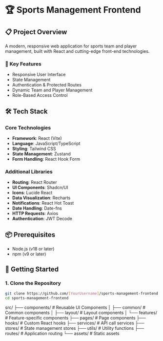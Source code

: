 # 🏆 Sports Management Frontend

## 📋 Project Overview
A modern, responsive web application for sports team and player management, built with React and cutting-edge front-end technologies.

### 🌟 Key Features
- Responsive User Interface
- State Management
- Authentication & Protected Routes
- Dynamic Team and Player Management
- Role-Based Access Control

## 🛠 Tech Stack

### Core Technologies
- **Framework**: React (Vite)
- **Language**: JavaScript/TypeScript
- **Styling**: Tailwind CSS
- **State Management**: Zustand
- **Form Handling**: React Hook Form

### Additional Libraries
- **Routing**: React Router
- **UI Components**: Shadcn/UI
- **Icons**: Lucide React
- **Data Visualization**: Recharts
- **Notifications**: React Hot Toast
- **Date Handling**: Date-fns
- **HTTP Requests**: Axios
- **Authentication**: JWT Decode

## 📦 Prerequisites
- Node.js (v18 or later)
- npm (v9 or later)

## 🚀 Getting Started

### 1. Clone the Repository
```bash
git clone https://github.com/[YourUsername]/sports-management-frontend.git
cd sports-management-frontend
```
src/
├── components/           # Reusable UI Components
│   ├── common/           # Common components
│   ├── layout/           # Layout components
│   └── features/         # Feature-specific components
├── pages/                # Page components
├── hooks/                # Custom React hooks
├── services/             # API call services
├── stores/               # State management stores
├── utils/                # Utility functions
├── routes/               # Application routing
└── assets/               # Static assets
